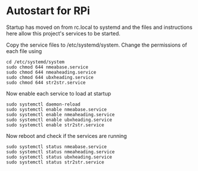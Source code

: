 # Autostart for RPi
Startup has moved on from rc.local to systemd and the files and instructions here allow this 
project's services to be started.

Copy the service files to /etc/systemd/system.
Change the permissions of each file using 

    cd /etc/systemd/system
    sudo chmod 644 nmeabase.service
    sudo chmod 644 nmeaheading.service
    sudo chmod 644 ubxheading.service
    sudo chmod 644 str2str.service

Now enable each service to load at startup

    sudo systemctl daemon-reload
    sudo systemctl enable nmeabase.service
    sudo systemctl enable nmeaheading.service
    sudo systemctl enable ubxheading.service
    sudo systemctl enable str2str.service

Now reboot and check if the services are running

    sudo systemctl status nmeabase.service
    sudo systemctl status nmeaheading.service
    sudo systemctl status ubxheading.service
    sudo systemctl status str2str.service
